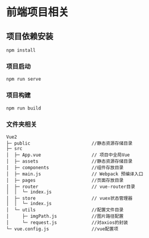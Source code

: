 # 前端项目相关

## 项目依赖安装
```
npm install
```

### 项目启动
```
npm run serve
```

### 项目构建
```
npm run build
```

### 文件夹相关
```
Vue2
├─ public						//静态资源存储目录
├─ src							
│  ├─ App.vue					// 项目中全局Vue
│  ├─ assets					//静态资源存储目录
│  ├─ components				//组件存放目录
│  ├─ main.js					// Webpack 预编译入口
│  ├─ pages						//页面存放目录
│  ├─ router					// vue-router目录	
│  │  └─ index.js							
│  ├─ store						// vuex状态管理器
│  │  └─ index.js
│  └─ utils						//配置文件目录
│     ├─ imgPath.js				//图片路径配置
│     └─ request.js				//对axios的封装
└─ vue.config.js				//vue配置项
```